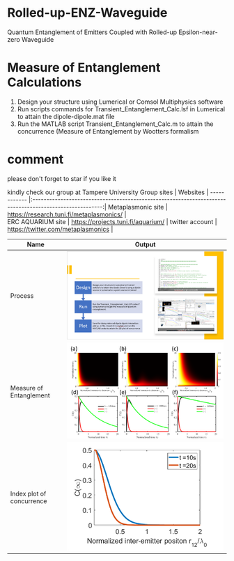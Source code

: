 # Rolled-up-ENZ-Waveguide
Quantum Entanglement of Emitters Coupled with Rolled-up Epsilon-near-zero Waveguide

# Measure of Entanglement Calculations
1. Design your structure using Lumerical or Comsol Multiphysics software 
2. Run scripts commands for Transient_Entanglement_Calc.lsf in Lumerical to attain the dipole-dipole.mat file
3. Run the MATLAB script Transient_Entanglement_Calc.m to attain the concurrence (Measure of Entanglement by Wootters formalism


# comment 
please don't forget to star if you like it 

kindly check our group at Tampere University 
Group sites        | Websites                                                                                                |
------------       |:-------------------------------------------------------------------------------------------------------:|
Metaplasmonic site |   https://research.tuni.fi/metaplasmonics/     |    
ERC AQUARIUM site  |   https://projects.tuni.fi/aquarium/           | 
twitter account    |   https://twitter.com/metaplasmonics           |



Name         | Output                                                                                                  |
------------ |:-------------------------------------------------------------------------------------------------------:|
Process |![youngs]( https://github.com/issahi62/Rolled-up-ENZ-Waveguide/blob/main/process_image.PNG)            |     
Measure of Entanglement |![youngs]( https://github.com/issahi62/Rolled-up-ENZ-Waveguide/blob/main/fig8main.png)            |                 |
Index plot of concurrence |![youngs]( https://github.com/issahi62/Rolled-up-ENZ-Waveguide/blob/main/image.png)            |                 |
